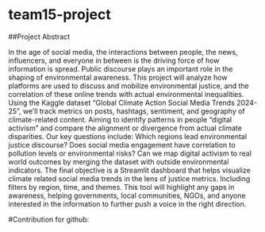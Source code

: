 # team15-project

##Project Abstract 

In the age of social media, the interactions between people, the news, influencers, and everyone in between is the driving force of how information is spread. Public discourse plays an important role in the shaping of environmental awareness. This project will analyze how platforms are used to discuss and mobilize environmental justice, and the correlation of these online trends with actual environmental inequalities. Using the Kaggle dataset “Global Climate Action Social Media Trends 2024-25”, we’ll track metrics on posts, hashtags, sentiment, and geography of climate-related content. Aiming to identify patterns in people “digital activism” and compare the alignment or divergence from actual climate disparities. Our key questions include: Which regions lead environmental justice discourse? Does social media engagement have correlation to pollution levels or environmental risks? Can we map digital activism to real world outcomes by merging the dataset with outside environmental indicators. The final objective is a Streamlit dashboard that helps visualize climate related social media trends in the lens of justice metrics. Including filters by region, time, and themes. This tool will highlight any gaps in awareness, helping governments, local communities, NGOs, and anyone interested in the information to further push a voice in the right direction.



#Contribution for github: <David Jaramillo>

